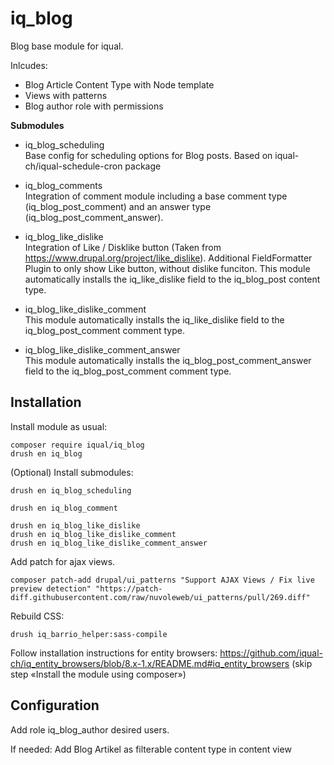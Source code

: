 # iq_blog

Blog base module for iqual.

Inlcudes:
 - Blog Article Content Type with Node template
 - Views with patterns
 - Blog author role with permissions

 **Submodules**
- iq_blog_scheduling\
Base config for scheduling options for Blog posts.
Based on iqual-ch/iqual-schedule-cron package


- iq_blog_comments\
Integration of comment module including a base comment
type (iq_blog_post_comment) and an answer type (iq_blog_post_comment_answer).

- iq_blog_like_dislike\
Integration of Like / Disklike button
(Taken from https://www.drupal.org/project/like_dislike). Additional
FieldFormatter Plugin to only show Like button, without dislike funciton.
This module automatically installs the iq_like_dislike field to
the iq_blog_post content type.

- iq_blog_like_dislike_comment\
This module automatically installs the iq_like_dislike field to
the iq_blog_post_comment comment type.

- iq_blog_like_dislike_comment_answer\
This module automatically installs the iq_blog_post_comment_answer field
to the iq_blog_post_comment comment type.

## Installation

Install module as usual:

    composer require iqual/iq_blog
    drush en iq_blog

(Optional) Install submodules:

    drush en iq_blog_scheduling

    drush en iq_blog_comment

    drush en iq_blog_like_dislike
    drush en iq_blog_like_dislike_comment
    drush en iq_blog_like_dislike_comment_answer


Add patch for ajax views.

    composer patch-add drupal/ui_patterns "Support AJAX Views / Fix live preview detection" "https://patch-diff.githubusercontent.com/raw/nuvoleweb/ui_patterns/pull/269.diff"


Rebuild CSS:

    drush iq_barrio_helper:sass-compile


Follow installation instructions for entity browsers:
https://github.com/iqual-ch/iq_entity_browsers/blob/8.x-1.x/README.md#iq_entity_browsers (skip step «Install the module using composer»)


## Configuration

Add role iq_blog_author desired users.

If needed: Add Blog Artikel as filterable content type in content view
